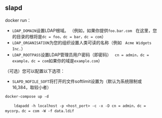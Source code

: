 ## slapd

docker run：

 - `LDAP_DOMAIN`设置LDAP根域。 （例如，如果你提供`foo.bar.com`
  在这里，您的目录的根将是`dc = foo，dc = bar，dc = com`）
 - `LDAP_ORGANISATION`为您的组织设置人类可读的名称（例如
  `Acme Widgets Inc.`）
 - `LDAP_ROOTPASS`设置LDAP管理员用户密码（即密码）
  `cn = admin，dc = example，dc = com`如果你的域是`example.com`）

（可选）您可以配置以下选项：

 - `SLAPD_NOFILE_SOFT`将打开的文件softlimit设置为（默认为系统限制或16,384，取较小者）

```shell
docker-compose up -d
```

```shell
    ldapadd -h localhost -p <host_port> -c -x -D cn = admin，dc = mycorp，dc = com -W -f data.ldif
```
